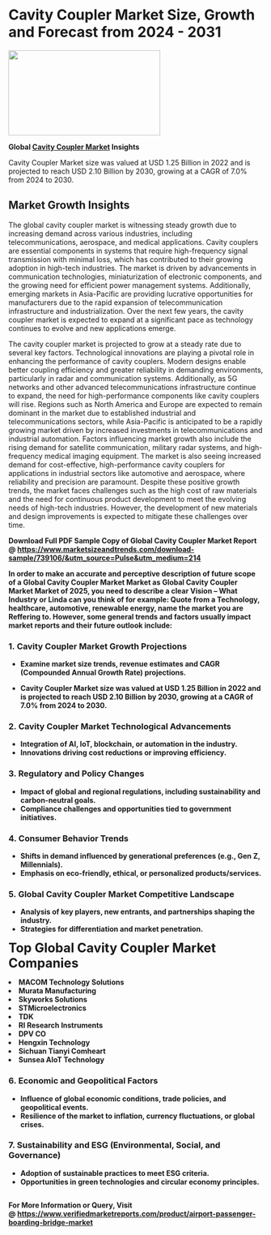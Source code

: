 <H1>Cavity Coupler Market Size, Growth and Forecast from 2024 - 2031</H1><img class="aligncenter size-medium wp-image-584254" src="https://thirdeyenews.in/wp-content/uploads/2024/09/Global-Market-Research-300x168.jpeg" alt="" width="300" height="168" /><p><strong>Global&nbsp;<a href="https://www.marketsizeandtrends.com/download-sample/739106/&amp;utm_source=Pulse&amp;utm_medium=214">Cavity Coupler Market</a> Insights</strong></p><p>Cavity Coupler Market size was valued at USD 1.25 Billion in 2022 and is projected to reach USD 2.10 Billion by 2030, growing at a CAGR of 7.0% from 2024 to 2030.</p><p><h2>Market Growth Insights</h2> <p>The global cavity coupler market is witnessing steady growth due to increasing demand across various industries, including telecommunications, aerospace, and medical applications. Cavity couplers are essential components in systems that require high-frequency signal transmission with minimal loss, which has contributed to their growing adoption in high-tech industries. The market is driven by advancements in communication technologies, miniaturization of electronic components, and the growing need for efficient power management systems. Additionally, emerging markets in Asia-Pacific are providing lucrative opportunities for manufacturers due to the rapid expansion of telecommunication infrastructure and industrialization. Over the next few years, the cavity coupler market is expected to expand at a significant pace as technology continues to evolve and new applications emerge.</p> <p><strong></strong></p> <p>The cavity coupler market is projected to grow at a steady rate due to several key factors. Technological innovations are playing a pivotal role in enhancing the performance of cavity couplers. Modern designs enable better coupling efficiency and greater reliability in demanding environments, particularly in radar and communication systems. Additionally, as 5G networks and other advanced telecommunications infrastructure continue to expand, the need for high-performance components like cavity couplers will rise. Regions such as North America and Europe are expected to remain dominant in the market due to established industrial and telecommunications sectors, while Asia-Pacific is anticipated to be a rapidly growing market driven by increased investments in telecommunications and industrial automation. Factors influencing market growth also include the rising demand for satellite communication, military radar systems, and high-frequency medical imaging equipment. The market is also seeing increased demand for cost-effective, high-performance cavity couplers for applications in industrial sectors like automotive and aerospace, where reliability and precision are paramount. Despite these positive growth trends, the market faces challenges such as the high cost of raw materials and the need for continuous product development to meet the evolving needs of high-tech industries. However, the development of new materials and design improvements is expected to mitigate these challenges over time. </p> <p><strong></p><p><span class=""><strong>Download Full PDF Sample Copy of Global Cavity Coupler Market Report</strong> @ <a href="https://www.marketsizeandtrends.com/download-sample/739106/&amp;utm_source=Pulse&amp;utm_medium=214" target="_blank">https://www.marketsizeandtrends.com/download-sample/739106/&amp;utm_source=Pulse&amp;utm_medium=214</a></span></p><p>In order to make an accurate and perceptive description of future scope of a Global&nbsp;Cavity Coupler Market Market as Global&nbsp;Cavity Coupler Market Market of 2025, you need to describe a clear Vision &ndash; What Industry or Linda can you think of for example: Quote from a Technology, healthcare, automotive, renewable energy, name the market you are Reffering to. However, some general trends and factors usually impact market reports and their future outlook include:</p><h3>1.&nbsp;<strong>Cavity Coupler Market Growth Projections</strong></h3><ul><li>Examine market size trends, revenue estimates and CAGR (Compounded Annual Growth Rate) projections.</li><li><p>Cavity Coupler Market size was valued at USD 1.25 Billion in 2022 and is projected to reach USD 2.10 Billion by 2030, growing at a CAGR of 7.0% from 2024 to 2030.</p></li></ul><h3>2.&nbsp;<strong>Cavity Coupler Market Technological Advancements</strong></h3><ul><li>Integration of AI, IoT, blockchain, or automation in the industry.</li><li>Innovations driving cost reductions or improving efficiency.</li></ul><h3>3.&nbsp;<strong>Regulatory and Policy Changes</strong></h3><ul><li>Impact of global and regional regulations, including sustainability and carbon-neutral goals.</li><li>Compliance challenges and opportunities tied to government initiatives.</li></ul><h3>4.&nbsp;<strong>Consumer Behavior Trends</strong></h3><ul><li>Shifts in demand influenced by generational preferences (e.g., Gen Z, Millennials).</li><li>Emphasis on eco-friendly, ethical, or personalized products/services.</li></ul><h3>5.&nbsp;<strong>Global Cavity Coupler Market Competitive Landscape</strong></h3><ul><li>Analysis of key players, new entrants, and partnerships shaping the industry.</li><li>Strategies for differentiation and market penetration.</li></ul><p data-pm-slice="1 1 []"><span style="color: inherit; font-family: inherit; font-size: 25px;">Top Global Cavity Coupler Market Companies</span></p><div class="" data-test-id=""><p><li>MACOM Technology Solutions</li><li> Murata Manufacturing</li><li> Skyworks Solutions</li><li> STMicroelectronics</li><li> TDK</li><li> RI Research Instruments</li><li> DPV CO</li><li> Hengxin Technology</li><li> Sichuan Tianyi Comheart</li><li> Sunsea AIoT Technology</li></p></div><h3>6.&nbsp;<strong>Economic and Geopolitical Factors</strong></h3><ul><li>Influence of global economic conditions, trade policies, and geopolitical events.</li><li>Resilience of the market to inflation, currency fluctuations, or global crises.</li></ul><h3>7.&nbsp;<strong>Sustainability and ESG (Environmental, Social, and Governance)</strong></h3><ul><li>Adoption of sustainable practices to meet ESG criteria.</li><li>Opportunities in green technologies and circular economy principles.</li></ul><h2><strong style="font-size: 14px;">For More Information or Query, Visit @&nbsp;</strong><a style="background-color: #ffffff; font-size: 14px;" href="https://www.marketsizeandtrends.com/report/cavity-coupler-market/" target="_blank">https://www.verifiedmarketreports.com/product/airport-passenger-boarding-bridge-market</a></h2>

